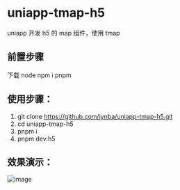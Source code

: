 # uniapp-tmap-h5

uniapp 开发 h5 的 map 组件，使用 tmap

## 前置步骤

下载 node
npm i pnpm

## 使用步骤：

1. git clone https://github.com/jynba/uniapp-tmap-h5.git
2. cd uniapp-tmap-h5
3. pnpm i
4. pnpm dev:h5

## 效果演示：
![image](https://github.com/jynba/uniapp-tmap-h5/assets/75623303/55148e76-7e23-4d57-8dd0-bc65f1fe4648)

